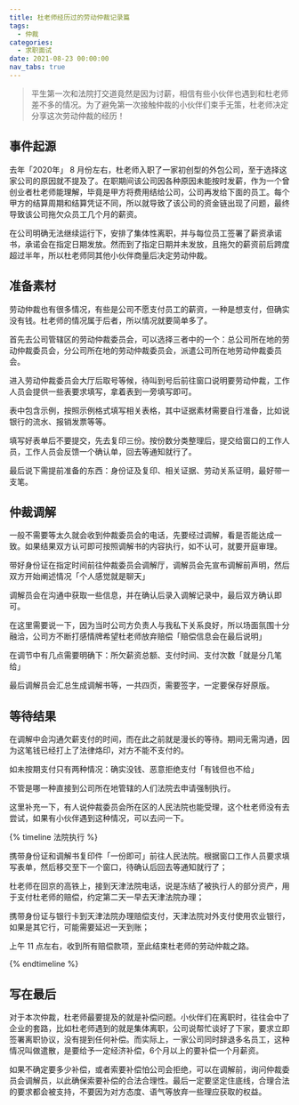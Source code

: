 ```yaml
---
title: 杜老师经历过的劳动仲裁记录篇
tags:
  - 仲裁
categories:
  - 求职面试
date: 2021-08-23 00:00:00
nav_tabs: true
---
```


> 平生第一次和法院打交道竟然是因为讨薪，相信有些小伙伴也遇到和杜老师差不多的情况。为了避免第一次接触仲裁的小伙伴们束手无策，杜老师决定分享这次劳动仲裁的经历！

<!-- more -->

## 事件起源

去年「2020年」 8 月份左右，杜老师入职了一家初创型的外包公司，至于选择这家公司的原因就不提及了。在职期间该公司因各种原因未能按时发薪，作为一个曾创业者杜老师能理解，毕竟是甲方将费用结给公司，公司再发给下面的员工。每个甲方的结算周期和结算凭证不同，所以就导致了该公司的资金链出现了问题，最终导致该公司拖欠众员工几个月的薪资。

在公司明确无法继续运行下，安排了集体性离职，并与每位员工签署了薪资承诺书，承诺会在指定日期发放。然而到了指定日期并未发放，且拖欠的薪资前后跨度超过半年，所以杜老师同其他小伙伴商量后决定劳动仲裁。

## 准备素材

劳动仲裁也有很多情况，有些是公司不愿支付员工的薪资，一种是想支付，但确实没有钱。杜老师的情况属于后者，所以情况就要简单多了。

首先去公司管辖区的劳动仲裁委员会，可以选择三者中的一个：总公司所在地的劳动仲裁委员会，分公司所在地的劳动仲裁委员会，派遣公司所在地劳动仲裁委员会。

进入劳动仲裁委员会大厅后取号等候，待叫到号后前往窗口说明要劳动仲裁，工作人员会提供一些表要求填写，拿着表到一旁填写即可。

表中包含示例，按照示例格式填写相关表格，其中证据素材需要自行准备，比如说银行的流水、报销发票等等。

填写好表单后不要提交，先去复印三份。按份数分类整理后，提交给窗口的工作人员，工作人员会反馈一个确认单，回去等通知就行了。

最后说下需提前准备的东西：身份证及复印、相关证据、劳动关系证明，最好带一支笔。

## 仲裁调解

一般不需要等太久就会收到仲裁委员会的电话，先要经过调解，看是否能达成一致。如果结果双方认可即可按照调解书的内容执行，如不认可，就要开庭审理。

带好身份证在指定时间前往仲裁委员会调解厅，调解员会先宣布调解前声明，然后双方开始阐述情况「个人感觉就是聊天」

调解员会在沟通中获取一些信息，并在确认后录入调解记录中，最后双方确认即可。

在这里需要说一下，因为当时公司方负责人与我私下关系良好，所以场面氛围十分融洽，公司方不断打感情牌希望杜老师放弃赔偿「赔偿信息会在最后说明」

在调节中有几点需要明确下：所欠薪资总额、支付时间、支付次数「就是分几笔给」

最后调解员会汇总生成调解书等，一共四页，需要签字，一定要保存好原版。

## 等待结果

在调解中会沟通欠薪支付的时间，而在此之前就是漫长的等待。期间无需沟通，因为这笔钱已经打上了法律烙印，对方不能不支付的。

如未按期支付只有两种情况：确实没钱、恶意拒绝支付「有钱但也不给」

不管是哪一种直接到公司所在地管辖的人们法院去申请强制执行。

这里补充一下，有人说仲裁委员会所在区的人民法院也能受理，这个杜老师没有去尝试，如果有小伙伴遇到这种情况，可以去问一下。

{% timeline 法院执行 %}

<!-- node 2021 年 08 月 04 日 -->

携带身份证和调解书复印件「一份即可」前往人民法院。根据窗口工作人员要求填写表单，然后移交至下一个窗口，待确认后回去等通知就行了；

<!-- node 2021 年 09 月 28 日 -->

杜老师在回京的高铁上，接到天津法院电话，说是冻结了被执行人的部分资产，用于支付杜老师的赔偿，约定第二天一早去天津法院办理；

<!-- node 2021 年 09 月 29 日 -->

携带身份证与银行卡到天津法院办理赔偿支付，天津法院对外支付使用农业银行，如果是其它行，可能需要延迟一天到账；

<!-- node 2021 年 09 月 30 日 -->

上午 11 点左右，收到所有赔偿款项，至此结束杜老师的劳动仲裁之路。

{% endtimeline %}

## 写在最后

对于本次仲裁，杜老师最要提及的就是补偿问题。小伙伴们在离职时，往往会中了企业的套路，比如杜老师遇到的就是集体离职，公司说帮忙谈好了下家，要求立即签署离职协议，没有提到任何补偿。而实际上，一家公司同时辞退多名员工，这种情况叫做遣散，是要给予一定经济补偿，6个月以上的要补偿一个月薪资。

如果不确定要多少补偿，或者索要补偿怕公司会拒绝，可以在调解前，询问仲裁委员会调解员，以此确保索要补偿的合法合理性。最后一定要坚定住底线，合理合法的要求都会被支持，不要因为对方态度、语气等放弃一些理应获取的权益。
